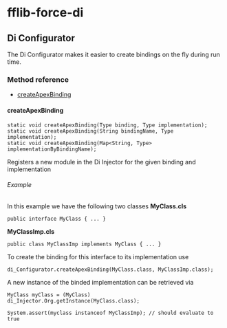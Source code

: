 # fflib-force-di

## Di Configurator

The Di Configurator makes it easier to create bindings on the fly during run time.

### Method reference

 - [createApexBinding](#createapexbinding)

#### createApexBinding
```apex
static void createApexBinding(Type binding, Type implementation);
static void createApexBinding(String bindingName, Type implementation);
static void createApexBinding(Map<String, Type> implementationByBindingName);
```
Registers a new module in the Di Injector for the given binding and implementation

###### Example
In this example we have the following two classes
**MyClass.cls**
```apex
public interface MyClass { ... }
```
**MyClassImp.cls**
```apex
public class MyClassImp implements MyClass { ... }
```

To create the binding for this interface to its implementation use
```apex
di_Configurator.createApexBinding(MyClass.class, MyClassImp.class);
```
A new instance of the binded implementation can be retrieved via
```apex
MyClass myClass = (MyClass) di_Injector.Org.getInstance(MyClass.class);

System.assert(myclass instanceof MyClassImp); // should evaluate to true
```
